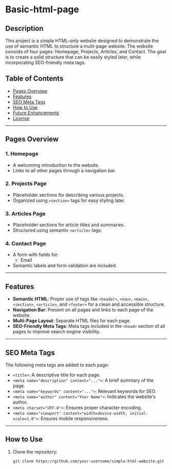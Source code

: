 # Basic-html-page

## Description
This project is a simple HTML-only website designed to demonstrate the use of semantic HTML to structure a multi-page website. The website consists of four pages: Homepage, Projects, Articles, and Contact. The goal is to create a solid structure that can be easily styled later, while incorporating SEO-friendly meta tags.

## Table of Contents
- [Pages Overview](#pages-overview)
- [Features](#features)
- [SEO Meta Tags](#seo-meta-tags)
- [How to Use](#how-to-use)
- [Future Enhancements](#future-enhancements)
- [License](#license)

---

## Pages Overview
### 1. **Homepage**
- A welcoming introduction to the website.
- Links to all other pages through a navigation bar.

### 2. **Projects Page**
- Placeholder sections for describing various projects.
- Organized using `<section>` tags for easy styling later.

### 3. **Articles Page**
- Placeholder sections for article titles and summaries.
- Structured using semantic `<article>` tags.

### 4. **Contact Page**
- A form with fields for:
  - Email
- Semantic labels and form validation are included.

---

## Features
- **Semantic HTML**: Proper use of tags like `<header>`, `<nav>`, `<main>`, `<section>`, `<article>`, and `<footer>` for a clean and accessible structure.
- **Navigation Bar**: Present on all pages and links to each page of the website.
- **Multi-Page Layout**: Separate HTML files for each page.
- **SEO-Friendly Meta Tags**: Meta tags included in the `<head>` section of all pages to improve search engine visibility.

---

## SEO Meta Tags
The following meta tags are added to each page:
- `<title>`: A descriptive title for each page.
- `<meta name="description" content="...">`: A brief summary of the page.
- `<meta name="keywords" content="...">`: Relevant keywords for SEO.
- `<meta name="author" content="Your Name">`: Indicates the website's author.
- `<meta charset="UTF-8">`: Ensures proper character encoding.
- `<meta name="viewport" content="width=device-width, initial-scale=1.0">`: Ensures mobile responsiveness.

---

## How to Use
1. Clone the repository:
   ```bash
   git clone https://github.com/your-username/simple-html-website.git